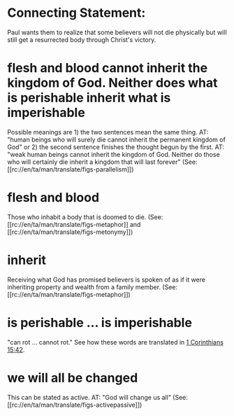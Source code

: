# Connecting Statement:

Paul wants them to realize that some believers will not die physically but will still get a resurrected body through Christ's victory.

# flesh and blood cannot inherit the kingdom of God. Neither does what is perishable inherit what is imperishable

Possible meanings are 1) the two sentences mean the same thing. AT: "human beings who will surely die cannot inherit the permanent kingdom of God" or 2) the second sentence finishes the thought begun by the first. AT: "weak human beings cannot inherit the kingdom of God. Neither do those who will certainly die inherit a kingdom that will last forever" (See: [[rc://en/ta/man/translate/figs-parallelism]])

# flesh and blood

Those who inhabit a body that is doomed to die. (See: [[rc://en/ta/man/translate/figs-metaphor]] and [[rc://en/ta/man/translate/figs-metonymy]])

# inherit

Receiving what God has promised believers is spoken of as if it were inheriting property and wealth from a family member. (See: [[rc://en/ta/man/translate/figs-metaphor]])

# is perishable ... is imperishable

"can rot ... cannot rot." See how these words are translated in [1 Corinthians 15:42](./42.md).

# we will all be changed

This can be stated as active. AT: "God will change us all" (See: [[rc://en/ta/man/translate/figs-activepassive]])